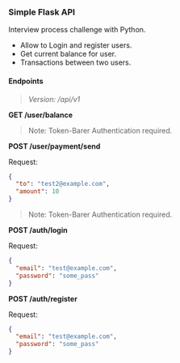 ### Simple Flask API

Interview process challenge with Python. 

- Allow to Login and register users.
- Get current balance for user.
- Transactions between two users.

#### Endpoints

> _Version: /api/v1_

**GET /user/balance**

> Note: Token-Barer Authentication required.

**POST /user/payment/send**

Request:

```json
{
  "to": "test2@example.com",
  "amount": 10
}
```

> Note: Token-Barer Authentication required.

**POST /auth/login**

Request:

```json
{
  "email": "test@example.com",
  "password": "some_pass"
}
```

**POST /auth/register**

Request:

```json
{
  "email": "test@example.com",
  "password": "some_pass"
}
```
